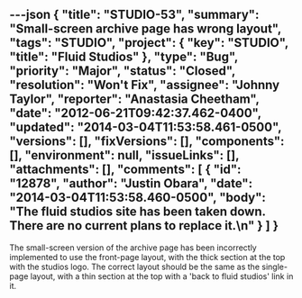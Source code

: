 ---json
{
  "title": "STUDIO-53",
  "summary": "Small-screen archive page has wrong layout",
  "tags": "STUDIO",
  "project": {
    "key": "STUDIO",
    "title": "Fluid Studios"
  },
  "type": "Bug",
  "priority": "Major",
  "status": "Closed",
  "resolution": "Won't Fix",
  "assignee": "Johnny Taylor",
  "reporter": "Anastasia Cheetham",
  "date": "2012-06-21T09:42:37.462-0400",
  "updated": "2014-03-04T11:53:58.461-0500",
  "versions": [],
  "fixVersions": [],
  "components": [],
  "environment": null,
  "issueLinks": [],
  "attachments": [],
  "comments": [
    {
      "id": "12878",
      "author": "Justin Obara",
      "date": "2014-03-04T11:53:58.460-0500",
      "body": "The fluid studios site has been taken down. There are no current plans to replace it.\n"
    }
  ]
}
---
The small-screen version of the archive page has been incorrectly implemented to use the front-page layout, with the thick section at the top with the studios logo. The correct layout should be the same as the single-page layout, with a thin section at the top with a 'back to fluid studios' link in it.

        